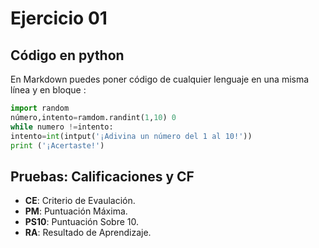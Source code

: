 # Ejercicio 01

## Código en python

En Markdown puedes poner código de cualquier lenguaje en una misma línea y en bloque :

```python
import random
número,intento=ramdom.randint(1,10) 0
while numero !=intento:
intento=int(intput('¡Adivina un número del 1 al 10!'))
print ('¡Acertaste!')
```
## Pruebas: Calificaciones y CF

* **CE**: Criterio de Evaulación.
* **PM**: Puntuación Máxima.
* **PS10**: Puntuación Sobre 10.
* **RA**: Resultado de Aprendizaje.

 
